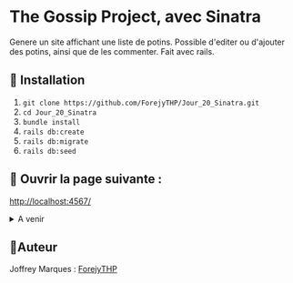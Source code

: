 # **The Gossip Project, avec Sinatra**

Genere un site affichant une liste de potins. Possible d'editer ou d'ajouter des potins, ainsi que de les commenter.
Fait avec rails.

## :black_square_button: **Installation**

1. ```git clone https://github.com/ForejyTHP/Jour_20_Sinatra.git```
2. ```cd Jour_20_Sinatra```
3. ```bundle install```
4. ```rails db:create```
5. ```rails db:migrate```
6. ```rails db:seed```


## :black_square_button: Ouvrir la page suivante :
[http://localhost:4567/](http://localhost:3000/)
 
<details> <summary> A venir</summary>
 
* ``` Commentaires multiples, et nested ```
* ``` Liens vers les potins sur l'index ```
* ``` Fichier source avec des potins realistes ou des citations de films ```
</details>

## 👤Auteur
Joffrey Marques : [ForejyTHP](https://github.com/ForejyTHP)
